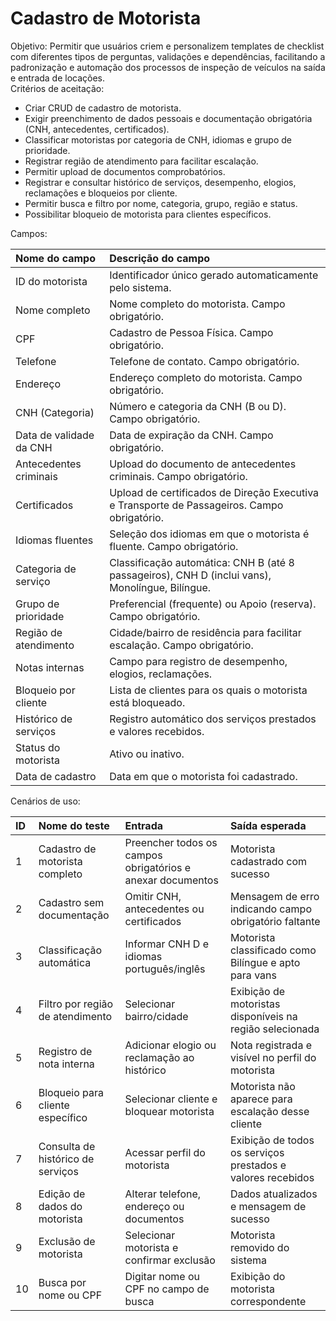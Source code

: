 # **Cadastro de Motorista**

Objetivo: Permitir que usuários criem e personalizem templates de checklist com diferentes tipos de perguntas, validações e dependências, facilitando a padronização e automação dos processos de inspeção de veículos na saída e entrada de locações.  
Critérios de aceitação:

* Criar CRUD de cadastro de motorista.  
* Exigir preenchimento de dados pessoais e documentação obrigatória (CNH, antecedentes, certificados).  
* Classificar motoristas por categoria de CNH, idiomas e grupo de prioridade.  
* Registrar região de atendimento para facilitar escalação.  
* Permitir upload de documentos comprobatórios.  
* Registrar e consultar histórico de serviços, desempenho, elogios, reclamações e bloqueios por cliente.  
* Permitir busca e filtro por nome, categoria, grupo, região e status.  
* Possibilitar bloqueio de motorista para clientes específicos.

Campos:

| Nome do campo | Descrição do campo |
| :---- | :---- |
| ID do motorista | Identificador único gerado automaticamente pelo sistema. |
| Nome completo | Nome completo do motorista. Campo obrigatório. |
| CPF | Cadastro de Pessoa Física. Campo obrigatório. |
| Telefone | Telefone de contato. Campo obrigatório. |
| Endereço | Endereço completo do motorista. Campo obrigatório. |
| CNH (Categoria) | Número e categoria da CNH (B ou D). Campo obrigatório. |
| Data de validade da CNH | Data de expiração da CNH. Campo obrigatório. |
| Antecedentes criminais | Upload do documento de antecedentes criminais. Campo obrigatório. |
| Certificados | Upload de certificados de Direção Executiva e Transporte de Passageiros. Campo obrigatório. |
| Idiomas fluentes | Seleção dos idiomas em que o motorista é fluente. Campo obrigatório. |
| Categoria de serviço | Classificação automática: CNH B (até 8 passageiros), CNH D (inclui vans), Monolíngue, Bilíngue. |
| Grupo de prioridade | Preferencial (frequente) ou Apoio (reserva). Campo obrigatório. |
| Região de atendimento | Cidade/bairro de residência para facilitar escalação. Campo obrigatório. |
| Notas internas | Campo para registro de desempenho, elogios, reclamações. |
| Bloqueio por cliente | Lista de clientes para os quais o motorista está bloqueado. |
| Histórico de serviços | Registro automático dos serviços prestados e valores recebidos. |
| Status do motorista | Ativo ou inativo. |
| Data de cadastro | Data em que o motorista foi cadastrado. |

Cenários de uso:

| ID | Nome do teste | Entrada | Saída esperada |
| :---- | :---- | :---- | :---- |
| 1 | Cadastro de motorista completo | Preencher todos os campos obrigatórios e anexar documentos | Motorista cadastrado com sucesso |
| 2 | Cadastro sem documentação | Omitir CNH, antecedentes ou certificados | Mensagem de erro indicando campo obrigatório faltante |
| 3 | Classificação automática | Informar CNH D e idiomas português/inglês | Motorista classificado como Bilíngue e apto para vans |
| 4 | Filtro por região de atendimento | Selecionar bairro/cidade | Exibição de motoristas disponíveis na região selecionada |
| 5 | Registro de nota interna | Adicionar elogio ou reclamação ao histórico | Nota registrada e visível no perfil do motorista |
| 6 | Bloqueio para cliente específico | Selecionar cliente e bloquear motorista | Motorista não aparece para escalação desse cliente |
| 7 | Consulta de histórico de serviços | Acessar perfil do motorista | Exibição de todos os serviços prestados e valores recebidos |
| 8 | Edição de dados do motorista | Alterar telefone, endereço ou documentos | Dados atualizados e mensagem de sucesso |
| 9 | Exclusão de motorista | Selecionar motorista e confirmar exclusão | Motorista removido do sistema |
| 10 | Busca por nome ou CPF | Digitar nome ou CPF no campo de busca | Exibição do motorista correspondente |

